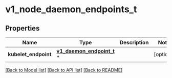 # v1_node_daemon_endpoints_t

## Properties
Name | Type | Description | Notes
------------ | ------------- | ------------- | -------------
**kubelet_endpoint** | [**v1_daemon_endpoint_t**](v1_daemon_endpoint.md) \* |  | [optional] 

[[Back to Model list]](../README.md#documentation-for-models) [[Back to API list]](../README.md#documentation-for-api-endpoints) [[Back to README]](../README.md)


